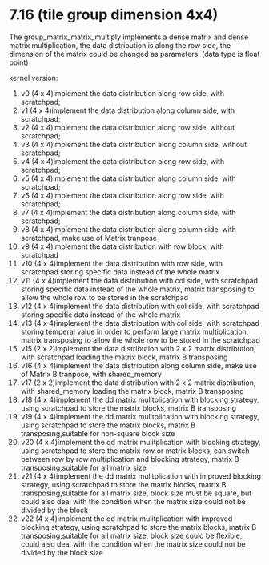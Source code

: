 # 7.16 (tile group dimension 4x4)
The group_matrix_matrix_multiply implements a dense matrix and dense matrix multiplication, the data distribution is along the row side, the dimension of the matrix could be changed as parameters. (data type is float point)

kernel version:

1. v0 (4 x 4)implement the data distribution along row side, with scratchpad;
2. v1 (4 x 4)implement the data distribution along column side, with scratchpad;
3. v2 (4 x 4)implement the data distribution along row side, without scratchpad;
4. v3 (4 x 4)implement the data distribution along column side, without scratchpad;
5. v4 (4 x 4)implement the data distribution along row side, with scratchpad;
6. v5 (4 x 4)implement the data distribution along column side, with scratchpad;
7. v6 (4 x 4)implement the data distribution along row side, with scratchpad;
8. v7 (4 x 4)implement the data distribution along column side, with scratchpad;
9. v8 (4 x 4)implement the data distribution along column side, with scratchpad, make use of Matrix tranpose
10. v9 (4 x 4)implement the data distribution with row block, with scratchpad
11. v10 (4 x 4)implement the data distribution with row side, with scratchpad storing specific data instead of the whole matrix
12. v11 (4 x 4)implement the data distribution with col side, with scratchpad storing specific data instead of the whole matrix, matrix transposing to allow the whole row to be stored in the scratchpad
13. v12 (4 x 4)implement the data distribution with col side, with scratchpad storing specific data instead of the whole matrix
14. v13 (4 x 4)implement the data distribution with col side, with scratchpad storing temperal value in order to perform large matrix multiplication, matrix transposing to allow the whole row to be stored in the scratchpad
15. v15 (2 x 2)implement the data distribution with 2 x 2 matrix distribution, with scratchpad loading the matrix block, matrix B transposing
16. v16 (4 x 4)implement the data distribution along column side, make use of Matrix B tranpose, with shared_memory
17. v17 (2 x 2)implement the data distribution with 2 x 2 matrix distribution, with shared_memory loading the matrix block, matrix B transposing
18. v18 (4 x 4)implement the dd matrix mulitplication with blocking strategy, using scratchpad to store the matrix blocks, matrix B transposing
19. v19 (4 x 4)implement the dd matrix mulitplication with blocking strategy, using scratchpad to store the matrix blocks, matrix B transposing,suitable for non-square block size
20. v20 (4 x 4)implement the dd matrix mulitplication with blocking strategy, using scratchpad to store the matrix row or matrix blocks, can switch between row by row multiplication and blocking strategy, matrix B transposing,suitable for all matrix size
21. v21 (4 x 4)implement the dd matrix mulitplication with improved blocking strategy, using scratchpad to store the matrix blocks, matrix B transposing,suitable for all matrix size, block size must be square, but could also deal with the condition when the matrix size could not be divided by the block 
22. v22 (4 x 4)implement the dd matrix mulitplication with improved blocking strategy, using scratchpad to store the matrix blocks, matrix B transposing,suitable for all matrix size, block size could be flexible, could also deal with the condition when the matrix size could not be divided by the block size